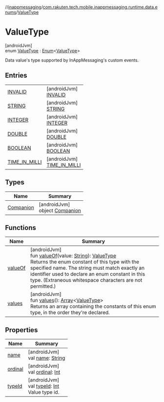 //[inappmessaging](../../../index.md)/[com.rakuten.tech.mobile.inappmessaging.runtime.data.enums](../index.md)/[ValueType](index.md)

# ValueType

[androidJvm]\
enum [ValueType](index.md) : [Enum](https://kotlinlang.org/api/latest/jvm/stdlib/kotlin/-enum/index.html)&lt;[ValueType](index.md)&gt; 

Data value's type supported by InAppMessaging's custom events.

## Entries

| | |
|---|---|
| [INVALID](-i-n-v-a-l-i-d/index.md) | [androidJvm]<br>[INVALID](-i-n-v-a-l-i-d/index.md) |
| [STRING](-s-t-r-i-n-g/index.md) | [androidJvm]<br>[STRING](-s-t-r-i-n-g/index.md) |
| [INTEGER](-i-n-t-e-g-e-r/index.md) | [androidJvm]<br>[INTEGER](-i-n-t-e-g-e-r/index.md) |
| [DOUBLE](-d-o-u-b-l-e/index.md) | [androidJvm]<br>[DOUBLE](-d-o-u-b-l-e/index.md) |
| [BOOLEAN](-b-o-o-l-e-a-n/index.md) | [androidJvm]<br>[BOOLEAN](-b-o-o-l-e-a-n/index.md) |
| [TIME_IN_MILLI](-t-i-m-e_-i-n_-m-i-l-l-i/index.md) | [androidJvm]<br>[TIME_IN_MILLI](-t-i-m-e_-i-n_-m-i-l-l-i/index.md) |

## Types

| Name | Summary |
|---|---|
| [Companion](-companion/index.md) | [androidJvm]<br>object [Companion](-companion/index.md) |

## Functions

| Name | Summary |
|---|---|
| [valueOf](value-of.md) | [androidJvm]<br>fun [valueOf](value-of.md)(value: [String](https://kotlinlang.org/api/latest/jvm/stdlib/kotlin/-string/index.html)): [ValueType](index.md)<br>Returns the enum constant of this type with the specified name. The string must match exactly an identifier used to declare an enum constant in this type. (Extraneous whitespace characters are not permitted.) |
| [values](values.md) | [androidJvm]<br>fun [values](values.md)(): [Array](https://kotlinlang.org/api/latest/jvm/stdlib/kotlin/-array/index.html)&lt;[ValueType](index.md)&gt;<br>Returns an array containing the constants of this enum type, in the order they're declared. |

## Properties

| Name | Summary |
|---|---|
| [name](-t-i-m-e_-i-n_-m-i-l-l-i/index.md#-372974862%2FProperties%2F-93201661) | [androidJvm]<br>val [name](-t-i-m-e_-i-n_-m-i-l-l-i/index.md#-372974862%2FProperties%2F-93201661): [String](https://kotlinlang.org/api/latest/jvm/stdlib/kotlin/-string/index.html) |
| [ordinal](-t-i-m-e_-i-n_-m-i-l-l-i/index.md#-739389684%2FProperties%2F-93201661) | [androidJvm]<br>val [ordinal](-t-i-m-e_-i-n_-m-i-l-l-i/index.md#-739389684%2FProperties%2F-93201661): [Int](https://kotlinlang.org/api/latest/jvm/stdlib/kotlin/-int/index.html) |
| [typeId](type-id.md) | [androidJvm]<br>val [typeId](type-id.md): [Int](https://kotlinlang.org/api/latest/jvm/stdlib/kotlin/-int/index.html)<br>Value type id. |
